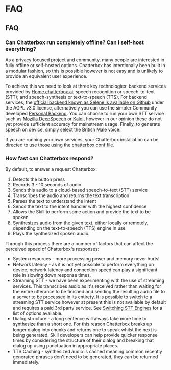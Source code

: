 # FAQ



## FAQ

### Can Chatterbox run completely offline? Can I self-host everything?

As a privacy focused project and community, many people are interested in fully offline or self-hosted options. Chatterbox has intentionally been built in a modular fashion, so this is possible however is not easy and is unlikely to provide an equivalent user experience.

To achieve this we need to look at three key technologies: backend services provided by [Home.chatterbox.ai](https://home.chatterbox.ai); speech recognition or speech-to-text \(STT\); and speech-synthesis or text-to-speech \(TTS\). For backend services, the [official backend known as Selene is available on Github](https://github.com/ChatterboxAI?utf8=%E2%9C%93&q=Selene&type=&language=) under the AGPL v3.0 license, alternatively you can use the simpler Community developed [Personal Backend](https://github.com/ChatterboxAI/personal-backend). You can choose to run your own STT service such as [Mozilla DeepSpeech](https://github.com/mozilla/DeepSpeech/releases) or [Kaldi](https://kaldi-asr.org/), however in our opinion these do not yet provide sufficient accuracy for mainstream usage. Finally, to generate speech on device, simply select the British Male voice.

If you are running your own services, your Chatterbox installation can be directed to use those using the [chatterbox.conf file](../using-chatterbox-ai/customizations/chatterbox-conf.md).

### How fast can Chatterbox respond?

By default, to answer a request Chatterbox:

1. Detects the button press
2. Records 3 - 10 seconds of audio 
3. Sends this audio to a cloud-based speech-to-text \(STT\) service 
4. Transcribes the audio and returns the text transcription 
5. Parses the text to understand the intent 
6. Sends the text to the intent handler with the highest confidence 
7. Allows the Skill to perform some action and provide the text to be spoken 
8. Synthesizes audio from the given text, either locally or remotely, depending on the text-to-speech \(TTS\) engine in use 
9. Plays the synthesized spoken audio.

Through this process there are a number of factors that can affect the perceived speed of Chatterbox's responses:

* System resources - more processing power and memory never hurts!
* Network latency - as it is not yet possible to perform everything on device, network latency and connection speed can play a significant role in slowing down response times.
* Streaming STT - we have been experimenting with the use of streaming services. This transcribes audio as it's received rather than waiting for the entire utterance to be finished and sending the resulting audio file to a server to be processed in its entirety. It is possible to switch to a streaming STT service however at present this is not available by default and requires a paid 3rd party service. See [Switching STT Engines](../using-chatterbox-ai/customizations/stt-engine.md) for a list of options available.
* Dialog structure - a long sentence will always take more time to synthesize than a short one. For this reason Chatterbox breaks up longer dialog into chunks and returns one to speak whilst the next is being generated. Skill developers can help provide quicker response times by considering the structure of their dialog and breaking that dialog up using punctuation in appropriate places.
* TTS Caching - synthesized audio is cached meaning common recently generated phrases don't need to be generated, they can be returned immediately.

